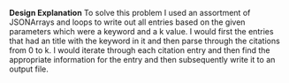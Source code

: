 **Design Explanation**
To solve this problem I used an assortment of JSONArrays and loops to write out all entries based on the given parameters which were a keyword and a k value. I would first the entries that had an title with the keyword in it and then parse through the citations from 0 to k.
I would iterate through each citation entry and then find the appropriate information for the entry and then subsequently write it to an output file.
